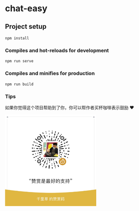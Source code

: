 # chat-easy

## Project setup
```
npm install
```

### Compiles and hot-reloads for development
```
npm run serve
```

### Compiles and minifies for production
```
npm run build
```

### Tips
如果你觉得这个项目帮助到了你，你可以帮作者买杯咖啡表示鼓励 ❤️

<img src="/src/assets/goodjob.jpg" width="300"/>
